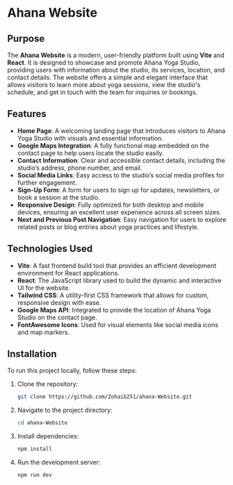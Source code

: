 # Ahana Website

## Purpose

The **Ahana Website** is a modern, user-friendly platform built using **Vite** and **React**. It is designed to showcase and promote Ahana Yoga Studio, providing users with information about the studio, its services, location, and contact details. The website offers a simple and elegant interface that allows visitors to learn more about yoga sessions, view the studio's schedule, and get in touch with the team for inquiries or bookings.

## Features

- **Home Page**: A welcoming landing page that introduces visitors to Ahana Yoga Studio with visuals and essential information.
- **Google Maps Integration**: A fully functional map embedded on the contact page to help users locate the studio easily.
- **Contact Information**: Clear and accessible contact details, including the studio’s address, phone number, and email.
- **Social Media Links**: Easy access to the studio’s social media profiles for further engagement.
- **Sign-Up Form**: A form for users to sign up for updates, newsletters, or book a session at the studio.
- **Responsive Design**: Fully optimized for both desktop and mobile devices, ensuring an excellent user experience across all screen sizes.
- **Next and Previous Post Navigation**: Easy navigation for users to explore related posts or blog entries about yoga practices and lifestyle.

## Technologies Used

- **Vite**: A fast frontend build tool that provides an efficient development environment for React applications.
- **React**: The JavaScript library used to build the dynamic and interactive UI for the website.
- **Tailwind CSS**: A utility-first CSS framework that allows for custom, responsive design with ease.
- **Google Maps API**: Integrated to provide the location of Ahana Yoga Studio on the contact page.
- **FontAwesome Icons**: Used for visual elements like social media icons and map markers.

## Installation

To run this project locally, follow these steps:

1. Clone the repository:
   ```bash
   git clone https://github.com/Zohaib251/ahana-Website.git

2. Navigate to the project directory:
   ```bash
   cd ahana-Website

3. Install dependencies:
   ```bash
   npm install

4. Run the development server:
   ```bash
   npm run dev

